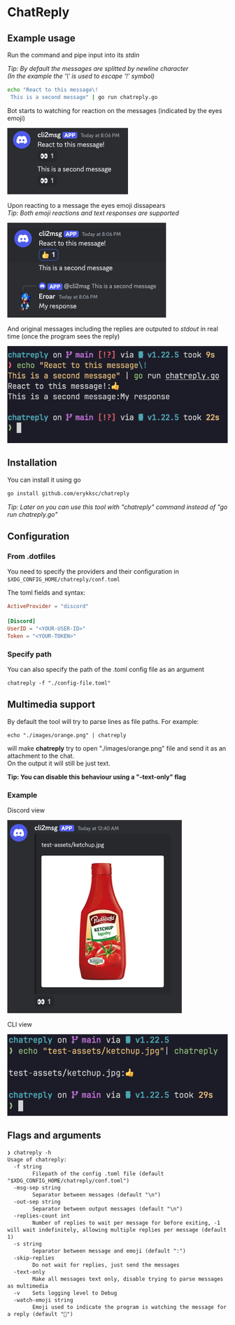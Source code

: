 # ChatReply

## Example usage
Run the command and pipe input into its _stdin_

_Tip: By default the messages are splitted by newline character_  
_(In the example the '\\' is used to escape '!' symbol)_
```bash
echo "React to this message\!
 This is a second message" | go run chatreply.go
```

Bot starts to watching for reaction on the messages (indicated by the eyes emoji)

![Watching for reaction on discord](./readme-assets/discord-watching-message.png)

Upon reacting to a message the eyes emoji dissapears  
_Tip: Both emoji reactions and text responses are supported_

![Reacting to discord message](./readme-assets/discord-reaction.png)

And original messages including the replies are outputed to _stdout_ in real time (once the program sees the reply)

![Cli output with reaction](./readme-assets/cli-output.png)

## Installation
You can install it using go

```bash
go install github.com/erykksc/chatreply
```

_Tip: Later on you can use this tool with "chatreply" command instead of "go run chatreply.go"_

## Configuration
### From .dotfiles
You need to specify the providers and their configuration in
`$XDG_CONFIG_HOME/chatreply/conf.toml`

The toml fields and syntax:

```toml
ActiveProvider = "discord"

[Discord]
UserID = "<YOUR-USER-ID>"
Token = "<YOUR-TOKEN>"
```

### Specify path
You can also specify the path of the .toml config file as an argument
```shell
chatreply -f "./config-file.toml"
```

## Multimedia support

By default the tool will try to parse lines as file paths. For example:
```
echo "./images/orange.png" | chatreply
```

will make __chatreply__ try to open "./images/orange.png" file and send it as an attachment to the chat.  
On the output it will still be just text.

__Tip: You can disable this behaviour using a "-text-only" flag__

### Example
Discord view

![Discord with an open image](./readme-assets/image-discord.png)

CLI view

![Discord image cli output](./readme-assets/image-discord-output.png)


## Flags and arguments
```
❯ chatreply -h
Usage of chatreply:
  -f string
        Filepath of the config .toml file (default "$XDG_CONFIG_HOME/chatreply/conf.toml")
  -msg-sep string
        Separator between messages (default "\n")
  -out-sep string
        Separator between output messages (default "\n")
  -replies-count int
        Number of replies to wait per message for before exiting, -1 will wait indefinitely, allowing multiple replies per message (default 1)
  -s string
        Separator between message and emoji (default ":")
  -skip-replies
        Do not wait for replies, just send the messages
  -text-only
        Make all messages text only, disable trying to parse messages as multimedia
  -v    Sets logging level to Debug
  -watch-emoji string
        Emoji used to indicate the program is watching the message for a reply (default "👀")
```

